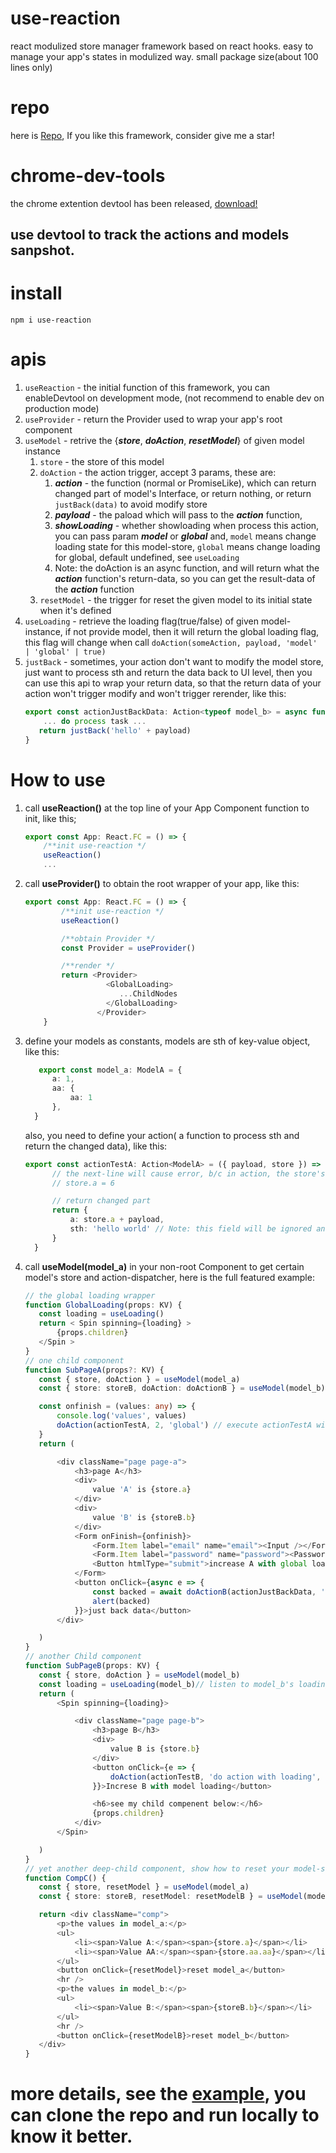 # use-reaction
react modulized store manager framework based on react hooks.
easy to manage your app's states in modulized way.
small package size(about 100 lines only)
# repo
here is [Repo](https://github.com/swellee/use-reaction), If you like this framework, consider give me a star!
# chrome-dev-tools
the chrome extention devtool has been released, [download!](https://raw.githubusercontent.com/swellee/use-reaction/main/chrome_extention/build.crx)
## use devtool to track the actions and models sanpshot.
# install
```shell
npm i use-reaction
```
# apis
1. `useReaction` - the initial function of this framework, you can enableDevtool on development mode, (not recommend to enable dev on production mode)
2. `useProvider` - return the Provider used to wrap your app's root component
3. `useModel` - retrive the {***store***, ***doAction***, ***resetModel***} of given model instance
   1. `store` - the store of this model
   2. `doAction` - the action trigger, accept 3 params, these are:
      1. ***action*** - the function (normal or PromiseLike), which can return changed part of model's Interface, or return nothing, or return `justBack(data)` to avoid modify store
      2. ***payload*** - the paload which will pass to the ***action*** function,
      3. ***showLoading*** - whether showloading when process this action, you can pass param ***model*** or ***global*** and, `model` means change loading state for this model-store, `global` means change loading for global, default undefined, see `useLoading`
      4. Note: the doAction is an async function, and will return what the ***action*** function's return-data, so you can get the result-data of the ***action*** function
   3. `resetModel` - the trigger for reset the given model to its initial state when it's defined
4. `useLoading` - retrieve the loading flag(true/false) of given model-instance, if not provide model, then it will return the global loading flag, this flag will change when call `doAction(someAction, payload, 'model' | 'global' | true)`
5. `justBack` - sometimes, your action don't want to modify the model store, just want to process sth and return the data back to UI level, then you can use this api to wrap your return data, so that the return data of your action won't trigger modify and won't trigger rerender, like this:
    ```typescript
    export const actionJustBackData: Action<typeof model_b> = async function({ payload }) {
        ... do process task ...
       return justBack('hello' + payload)
   }
    ```

# How to use
1. call **useReaction()** at the top line of your App Component function to init, like this;

    ```typescript
    export const App: React.FC = () => {
        /**init use-reaction */
        useReaction()
        ...
    ```
2. call **useProvider()** to obtain the root wrapper of your app, like this:

    ```typescript
    export const App: React.FC = () => {
            /**init use-reaction */
            useReaction()

            /**obtain Provider */
            const Provider = useProvider()

            /**render */
            return <Provider>
                      <GlobalLoading>
                         ...ChildNodes
                      </GlobalLoading>
                    </Provider>
        }
    ```
3. define your models as constants, models are sth of key-value object,
    like this:
    ```typescript
       export const model_a: ModelA = {
          a: 1,
          aa: {
              aa: 1
          },
      }
    ```
    also, you need to define your action( a function to process sth and return the changed data), 
    like this:
    ```typescript
    export const actionTestA: Action<ModelA> = ({ payload, store }) => {
          // the next-line will cause error, b/c in action, the store's prop can't be modified directly
          // store.a = 6

          // return changed part
          return {
              a: store.a + payload,
              sth: 'hello world' // Note: this field will be ignored and won't be added into model_a b/c the field 'sth' is not defined in ModelA !!!
          }
      }
    ```
4. call **useModel(model_a)** in your non-root Component to get certain model's store and action-dispatcher, here is the full featured example:
    ```typescript
    // the global loading wrapper
    function GlobalLoading(props: KV) {
       const loading = useLoading()
       return < Spin spinning={loading} >
           {props.children}
       </Spin >
    }
    // one child component
    function SubPageA(props?: KV) {
       const { store, doAction } = useModel(model_a)
       const { store: storeB, doAction: doActionB } = useModel(model_b)

       const onfinish = (values: any) => {
           console.log('values', values)
           doAction(actionTestA, 2, 'global') // execute actionTestA with global loading
       }
       return (

           <div className="page page-a">
               <h3>page A</h3>
               <div>
                   value 'A' is {store.a}
               </div>
               <div>
                   value 'B' is {storeB.b}
               </div>
               <Form onFinish={onfinish}>
                   <Form.Item label="email" name="email"><Input /></Form.Item>
                   <Form.Item label="password" name="password"><Password /></Form.Item>
                   <Button htmlType="submit">increase A with global loading</Button>
               </Form>
               <button onClick={async e => {
                   const backed = await doActionB(actionJustBackData, ',world:' + Date.now())
                   alert(backed)
               }}>just back data</button>
           </div>

       )
   }
   // another Child component
   function SubPageB(props: KV) {
       const { store, doAction } = useModel(model_b)
       const loading = useLoading(model_b)// listen to model_b's loading state
       return (
           <Spin spinning={loading}>

               <div className="page page-b">
                   <h3>page B</h3>
                   <div>
                       value B is {store.b}
                   </div>
                   <button onClick={e => {
                       doAction(actionTestB, 'do action with loading', 'model') // execute actionTestB with model-loading
                   }}>Increse B with model loading</button>

                   <h6>see my child compenent below:</h6>
                   {props.children}
               </div>
           </Spin>

       )
   }
    // yet another deep-child component, show how to reset your model-store
   function CompC() {
       const { store, resetModel } = useModel(model_a)
       const { store: storeB, resetModel: resetModelB } = useModel(model_b)

       return <div className="comp">
           <p>the values in model_a:</p>
           <ul>
               <li><span>Value A:</span><span>{store.a}</span></li>
               <li><span>Value AA:</span><span>{store.aa.aa}</span></li>
           </ul>
           <button onClick={resetModel}>reset model_a</button>
           <hr />
           <p>the values in model_b:</p>
           <ul>
               <li><span>Value B:</span><span>{storeB.b}</span></li>
           </ul>
           <hr />
           <button onClick={resetModelB}>reset model_b</button>
       </div>
   }
    ```
    
# more details, see the [example](https://github.com/swellee/use-reaction/blob/main/src/app.tsx), you can clone the repo and run locally to know it better.